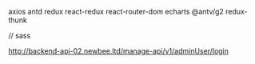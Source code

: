 axios  antd  redux  react-redux  react-router-dom  echarts  @antv/g2 redux-thunk

// sass


http://backend-api-02.newbee.ltd/manage-api/v1/adminUser/login